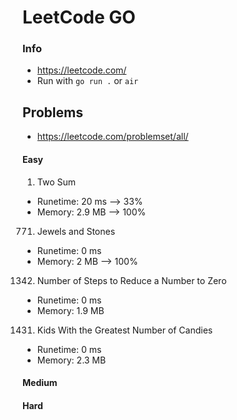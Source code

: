 # LeetCode GO

### Info

- https://leetcode.com/
- Run with `go run .` or `air`

## Problems

- https://leetcode.com/problemset/all/

#### Easy

1. Two Sum
- Runetime: 20 ms --> 33%
- Memory: 2.9 MB --> 100%
771. Jewels and Stones
- Runetime: 0 ms
- Memory: 2 MB --> 100%
1342. Number of Steps to Reduce a Number to Zero
- Runetime: 0 ms
- Memory: 1.9 MB
1431. Kids With the Greatest Number of Candies
- Runetime: 0 ms
- Memory: 2.3 MB

#### Medium

#### Hard
